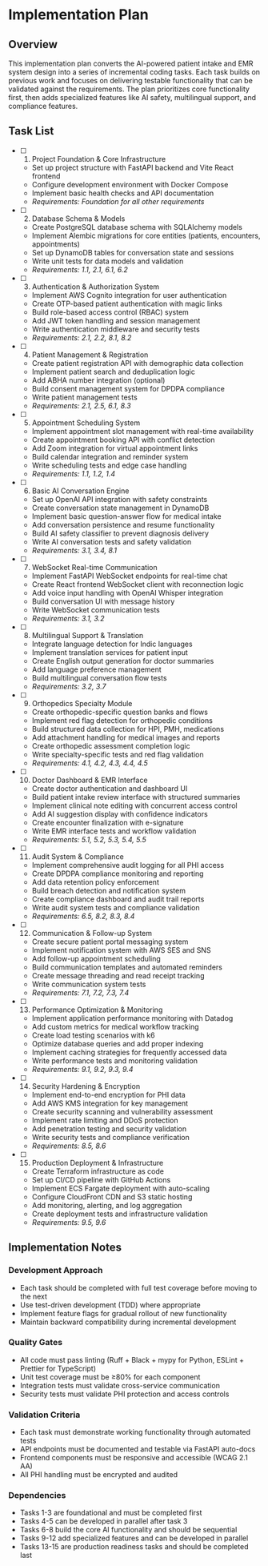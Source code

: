 # Implementation Plan

## Overview

This implementation plan converts the AI-powered patient intake and EMR system design into a series of incremental coding tasks. Each task builds on previous work and focuses on delivering testable functionality that can be validated against the requirements. The plan prioritizes core functionality first, then adds specialized features like AI safety, multilingual support, and compliance features.

## Task List

- [ ] 1. Project Foundation & Core Infrastructure

  - Set up project structure with FastAPI backend and Vite React frontend
  - Configure development environment with Docker Compose
  - Implement basic health checks and API documentation
  - _Requirements: Foundation for all other requirements_

- [ ] 2. Database Schema & Models

  - Create PostgreSQL database schema with SQLAlchemy models
  - Implement Alembic migrations for core entities (patients, encounters, appointments)
  - Set up DynamoDB tables for conversation state and sessions
  - Write unit tests for data models and validation
  - _Requirements: 1.1, 2.1, 6.1, 6.2_

- [ ] 3. Authentication & Authorization System

  - Implement AWS Cognito integration for user authentication
  - Create OTP-based patient authentication with magic links
  - Build role-based access control (RBAC) system
  - Add JWT token handling and session management
  - Write authentication middleware and security tests
  - _Requirements: 2.1, 2.2, 8.1, 8.2_

- [ ] 4. Patient Management & Registration

  - Create patient registration API with demographic data collection
  - Implement patient search and deduplication logic
  - Add ABHA number integration (optional)
  - Build consent management system for DPDPA compliance
  - Write patient management tests
  - _Requirements: 2.1, 2.5, 6.1, 8.3_

- [ ] 5. Appointment Scheduling System

  - Implement appointment slot management with real-time availability
  - Create appointment booking API with conflict detection
  - Add Zoom integration for virtual appointment links
  - Build calendar integration and reminder system
  - Write scheduling tests and edge case handling
  - _Requirements: 1.1, 1.2, 1.4_

- [ ] 6. Basic AI Conversation Engine

  - Set up OpenAI API integration with safety constraints
  - Create conversation state management in DynamoDB
  - Implement basic question-answer flow for medical intake
  - Add conversation persistence and resume functionality
  - Build AI safety classifier to prevent diagnosis delivery
  - Write AI conversation tests and safety validation
  - _Requirements: 3.1, 3.4, 8.1_

- [ ] 7. WebSocket Real-time Communication

  - Implement FastAPI WebSocket endpoints for real-time chat
  - Create React frontend WebSocket client with reconnection logic
  - Add voice input handling with OpenAI Whisper integration
  - Build conversation UI with message history
  - Write WebSocket communication tests
  - _Requirements: 3.1, 3.2_

- [ ] 8. Multilingual Support & Translation

  - Integrate language detection for Indic languages
  - Implement translation services for patient input
  - Create English output generation for doctor summaries
  - Add language preference management
  - Build multilingual conversation flow tests
  - _Requirements: 3.2, 3.7_

- [ ] 9. Orthopedics Specialty Module

  - Create orthopedic-specific question banks and flows
  - Implement red flag detection for orthopedic conditions
  - Build structured data collection for HPI, PMH, medications
  - Add attachment handling for medical images and reports
  - Create orthopedic assessment completion logic
  - Write specialty-specific tests and red flag validation
  - _Requirements: 4.1, 4.2, 4.3, 4.4, 4.5_

- [ ] 10. Doctor Dashboard & EMR Interface

  - Create doctor authentication and dashboard UI
  - Build patient intake review interface with structured summaries
  - Implement clinical note editing with concurrent access control
  - Add AI suggestion display with confidence indicators
  - Create encounter finalization with e-signature
  - Write EMR interface tests and workflow validation
  - _Requirements: 5.1, 5.2, 5.3, 5.4, 5.5_

- [ ] 11. Audit System & Compliance

  - Implement comprehensive audit logging for all PHI access
  - Create DPDPA compliance monitoring and reporting
  - Add data retention policy enforcement
  - Build breach detection and notification system
  - Create compliance dashboard and audit trail reports
  - Write audit system tests and compliance validation
  - _Requirements: 6.5, 8.2, 8.3, 8.4_

- [ ] 12. Communication & Follow-up System

  - Create secure patient portal messaging system
  - Implement notification system with AWS SES and SNS
  - Add follow-up appointment scheduling
  - Build communication templates and automated reminders
  - Create message threading and read receipt tracking
  - Write communication system tests
  - _Requirements: 7.1, 7.2, 7.3, 7.4_

- [ ] 13. Performance Optimization & Monitoring

  - Implement application performance monitoring with Datadog
  - Add custom metrics for medical workflow tracking
  - Create load testing scenarios with k6
  - Optimize database queries and add proper indexing
  - Implement caching strategies for frequently accessed data
  - Write performance tests and monitoring validation
  - _Requirements: 9.1, 9.2, 9.3, 9.4_

- [ ] 14. Security Hardening & Encryption

  - Implement end-to-end encryption for PHI data
  - Add AWS KMS integration for key management
  - Create security scanning and vulnerability assessment
  - Implement rate limiting and DDoS protection
  - Add penetration testing and security validation
  - Write security tests and compliance verification
  - _Requirements: 8.5, 8.6_

- [ ] 15. Production Deployment & Infrastructure
  - Create Terraform infrastructure as code
  - Set up CI/CD pipeline with GitHub Actions
  - Implement ECS Fargate deployment with auto-scaling
  - Configure CloudFront CDN and S3 static hosting
  - Add monitoring, alerting, and log aggregation
  - Create deployment tests and infrastructure validation
  - _Requirements: 9.5, 9.6_

## Implementation Notes

### Development Approach

- Each task should be completed with full test coverage before moving to the next
- Use test-driven development (TDD) where appropriate
- Implement feature flags for gradual rollout of new functionality
- Maintain backward compatibility during incremental development

### Quality Gates

- All code must pass linting (Ruff + Black + mypy for Python, ESLint + Prettier for TypeScript)
- Unit test coverage must be ≥80% for each component
- Integration tests must validate cross-service communication
- Security tests must validate PHI protection and access controls

### Validation Criteria

- Each task must demonstrate working functionality through automated tests
- API endpoints must be documented and testable via FastAPI auto-docs
- Frontend components must be responsive and accessible (WCAG 2.1 AA)
- All PHI handling must be encrypted and audited

### Dependencies

- Tasks 1-3 are foundational and must be completed first
- Tasks 4-5 can be developed in parallel after task 3
- Tasks 6-8 build the core AI functionality and should be sequential
- Tasks 9-12 add specialized features and can be developed in parallel
- Tasks 13-15 are production readiness tasks and should be completed last
